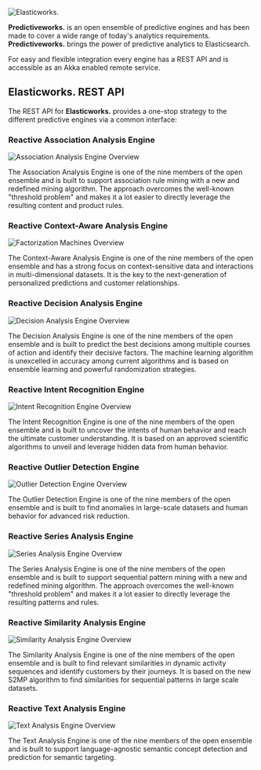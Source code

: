 ![Elasticworks.](https://raw.githubusercontent.com/skrusche63/spark-rest/master/images/predictiveworks.png)

**Predictiveworks.** is an open ensemble of predictive engines and has been made to cover a wide range of today's analytics 
requirements. **Predictiveworks.**  brings the power of predictive analytics to Elasticsearch.

For easy and flexible integration every engine has a REST API and is accessible as an Akka enabled remote service.

## Elasticworks. REST API

The REST API for **Elasticworks.** provides a one-stop strategy to the different predictive engines via a common interface:

### Reactive Association Analysis Engine

![Association Analysis Engine Overview](https://raw.githubusercontent.com/skrusche63/spark-rest/master/images/association-rules-overview.png)

The Association Analysis Engine is one of the nine members of the open ensemble and is built to support association rule mining with a new and redefined 
mining algorithm. The approach overcomes the well-known "threshold problem" and makes it a lot easier to directly leverage the resulting content and product rules.


### Reactive Context-Aware Analysis Engine

![Factorization Machines Overview](https://raw.githubusercontent.com/skrusche63/spark-rest/master/images/factorization-machines-overview.png)

The Context-Aware Analysis Engine is one of the nine members of the open ensemble and has a strong focus on context-sensitive data and interactions in 
multi-dimensional datasets. It is the key to the next-generation of personalized predictions and customer relationships.
  

### Reactive Decision Analysis Engine

![Decision Analysis Engine Overview](https://raw.githubusercontent.com/skrusche63/spark-rest/master/images/decision-analysis-overview.png)

The Decision Analysis Engine is one of the nine members of the open ensemble and is built to predict the best decisions among multiple courses of action 
and identify their decisive factors. The machine learning algorithm is unexcelled in accuracy among current algorithms and is based on ensemble learning 
and powerful randomization strategies. 


### Reactive Intent Recognition Engine

![Intent Recognition Engine Overview](https://raw.githubusercontent.com/skrusche63/spark-rest/master/images/intent-recognition-overview.png)

The Intent Recognition Engine is one of the nine members of the open ensemble and is built to uncover the intents of human behavior and reach
the ultimate customer understanding. It is based on an approved scientific algorithms to unveil and leverage hidden data from human behavior. 


### Reactive Outlier Detection Engine

![Outlier Detection Engine Overview](https://raw.githubusercontent.com/skrusche63/spark-rest/master/images/outlier-detection-overview.png)

The Outlier Detection Engine is one of the nine members of the open ensemble and is built to find anomalies in large-scale datasets and human behavior 
for advanced risk reduction. 


### Reactive Series Analysis Engine

![Series Analysis Engine Overview](https://raw.githubusercontent.com/skrusche63/spark-rest/master/images/series-analysis-overview.png)

The Series Analysis Engine is one of the nine members of the open ensemble and is built to support sequential pattern mining with a new and redefined 
mining algorithm. The approach overcomes the well-known "threshold problem" and makes it a lot easier to directly leverage the resulting patterns and rules.


### Reactive Similarity Analysis Engine

![Similarity Analysis Engine Overview](https://raw.githubusercontent.com/skrusche63/spark-rest/master/images/similarity-analysis-overview.png)

The Similarity Analysis Engine is one of the nine members of the open ensemble and is built to find relevant similarities in dynamic activity sequences and 
identify customers by their journeys. It is based on the new S2MP algorithm to find similarities for sequential patterns in large scale datasets. 


### Reactive Text Analysis Engine

![Text Analysis Engine Overview](https://raw.githubusercontent.com/skrusche63/spark-rest/master/images/text-analysis-overview.png)

The Text Analysis Engine is one of the nine members of the open ensemble and is built to support language-agnostic semantic concept detection and prediction 
for semantic targeting.

